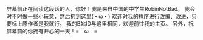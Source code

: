 屏幕前正在阅读这段话的人，你好！我是来自中国的中学生RobinNotBad。
我会时不时做一些小玩意，然后扔到这里(・ω・)
欢迎对我的程序进行改编、改进，只要标上原作者是我就行。
我的B站ID与这里相同，欢迎前往我的主页。
另外，祝屏幕前的你拥有开心的一天！=￣ω￣=
